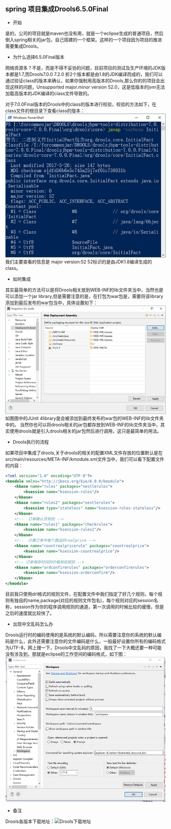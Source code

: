 ## spring 项目集成Drools6.5.0Final

- 开始

是的，公司的项目就是maven也没有用，就是一个eclipse生成的普通项目，然后倒入spring相关的jar包，自己搭建的一个框架。这样的一个项目因为项目的推进需要集成Drools。

- 为什么选择6.5.0Final版本

网络资源多？不是，而是不得不妥协的问题，目前项目的测试及生产环境的JDK版本都是1.7,而Drools7.0.0 7.2.0 折2个版本都是由1.8的JDK编译而成的，我们可以通过验证class的版本来确认，如果你强制用高版本的Drools,那么你的的项目会出现这样的问题，Unsupported major.minor version 52.0，这是低版本的jvm无法加载高版本的JDK编译的class文件导致的。

对于7.0.0Final版本的Drools中的class的版本进行校验，校验的方法如下，在class文件的根目录下查看class的版本：
![图片](/img/Drools/javaversion.png)
我们主要查看的信息是 major version:52 52标识的是由JDK1.8编译生成的class。

- 如何集成

其实最简单的方法可以是将Drools相关放到WEB-INF的lib文件夹当中，当然也是可以添加一个jar library,但是需要注意的是，在打包为war包是，需要将该library添加到最后发布的war包当中，具体设置如下：
![图片](/img/Drools/class.png)
如图图中的JUnit 4library是会被添加到最终发布的war包的WEB-INF的lib文件夹中的。
当然你也可以将drools相关的jar包都存放到WEB-INF的lib文件夹当中，其实使用drools就是引入drools相关的jar包然后进行调用，这只是最简单的用法。

- Drools执行的流程

如果项目中集成了drools,关于drools的相关的配置XML文件存放的位置默认是在src/main/resources/META-INF/kmodule.xml文件当中，我们可以看下配置文件的内容：

````xml
<?xml version="1.0" encoding="UTF-8"?>
<kmodule xmlns="http://jboss.org/kie/6.0.0/kmodule">
    <kbase name="rules" packages="nestlerules">
        <ksession name="ksession-rules"/>
    </kbase>
    <kbase name="rules2" packages="nestlerules">
        <ksession type="stateless" name="ksession-rules-stateless"/>
    </kbase>
    <!--  订单确认页规则 -->
    <kbase name="rules1" packages="checkrules">
        <ksession name="ksession-rules1"/>
    </kbase>
    <!--  计算订单中每个商品的realprice -->
    <kbase name="countrealpricerule" packages="countrealprice">
        <ksession name="ksession-countrealprice"/>
    </kbase>
    <!-- 订单保存时间的价格校验规则 -->
    <kbase name="ordconfirmrules" packages="orderconfirmrules">
        <ksession name="ksession-orderconfirm"/>
    </kbase>
</kmodule>
````

目前我只使用drl格式的规则文件，在配置文件中我们指定了好几个规则，每个规则有独自的name,package(对应的规则文件包名)，每个规则对应的session名称，session作为你的程序调用规则的通道，第一次调用的时候比较的缓慢，但是之后的速度就比较快了。


- 出现中文乱码怎么办

Drools运行时的编码使用的是系统的默认编码，所以需要注意你的系统的默认编码是什么，此外还需要注意你的文件编码是什么，一般最好设置你所有的编码格式为UTF-8，网上搜一下，Drools中文乱码的原因，我找了一下大概还要一种可能没有涉及到，那就是eclipse的工作空间的编码格式，如下图：
![图片](/img/Drools/Drools6.png)

- 备注

Drools各版本下载地址：![Drools下载地址](http://download.jboss.org/drools/release/)






